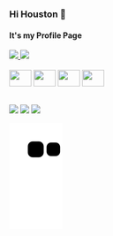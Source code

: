 ### Hi Houston 👋
#### It's my Profile Page
<div>
  <a href="https://github.com/AugustoHartmann">
  <img height="180em" src="https://github-readme-stats.vercel.app/api?username=augustohartmann&show_icons=true&theme=dracula&include_all_commits=true&count_private=true">
  <img height="180em" src="https://github-readme-stats.vercel.app/api/top-langs/?username=augustohartmann&layout=compact&langs_count=4&theme=dracula">
  </a>
</div>
<div style="display:inline_block">
<br>
  <img height="30" width="40" src="https://cdn.jsdelivr.net/gh/devicons/devicon/icons/php/php-plain.svg" />
  <img height="30" width="40" src="https://cdn.jsdelivr.net/gh/devicons/devicon/icons/html5/html5-original.svg" />
  <img height="30" width="40" src="https://cdn.jsdelivr.net/gh/devicons/devicon/icons/python/python-original-wordmark.svg" />
  <img height="30" width="40" src="https://cdn.jsdelivr.net/gh/devicons/devicon/icons/css3/css3-plain-wordmark.svg" />
 </div>
 
 ##
 
 <div>
 
  <a href="https://instagram.com/sorriso.oficial"><img src="https://img.shields.io/badge/Instagram-E4405F?style=for-the-badge&logo=instagram&logoColor=white"></a>
  <a href="https://facebook.com/eu.sou.o.sorriso"><img src="https://img.shields.io/badge/Facebook-1877F2?style=for-the-badge&logo=facebook&logoColor=white"></a>
  <a href="mailto:augusto-henrique.hartmann@hotmail.com"><img src="https://img.shields.io/badge/Microsoft_Outlook-0078D4?style=for-the-badge&logo=microsoft-outlook&logoColor=white"></a>
 </div>
 
 ![Snake animation](https://github.com/AugustoHartmann/augustohartmann/blob/output/github-contribution-grid-snake.svg)

